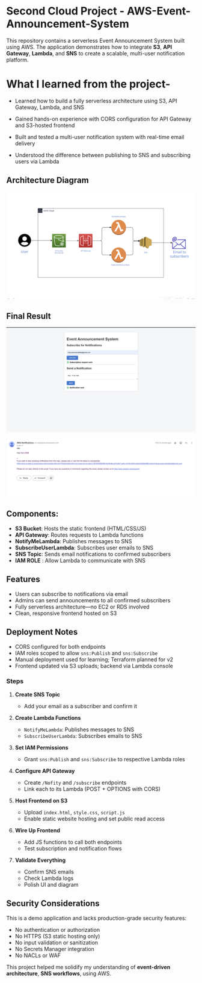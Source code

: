 # Second Cloud Project - AWS-Event-Announcement-System

This repository contains a serverless Event Announcement System built using AWS. The application demonstrates how to integrate **S3**, **API Gateway**, **Lambda**, and **SNS** to create a scalable, multi-user notification platform.

# What I learned from the project-

- Learned how to build a fully serverless architecture using S3, API Gateway, Lambda, and SNS

- Gained hands-on experience with CORS configuration for API Gateway and S3-hosted frontend

- Built and tested a multi-user notification system with real-time email delivery
  
- Understood the difference between publishing to SNS and subscribing users via Lambda

## Architecture Diagram

![alt text](AWS-Project-2-Diagram.png)

## Final Result

![alt text](Web-Final-Output.png)

![alt text](Email-Final-Output.png)

## Components:

- **S3 Bucket**: Hosts the static frontend (HTML/CSS/JS)
- **API Gateway**: Routes requests to Lambda functions
- **NotifyMeLambda**: Publishes messages to SNS
- **SubscribeUserLambda**: Subscribes user emails to SNS
- **SNS Topic**: Sends email notifications to confirmed subscribers
- **IAM ROLE** : Allow Lambda to communicate with SNS

## Features

- Users can subscribe to notifications via email
- Admins can send announcements to all confirmed subscribers
- Fully serverless architecture—no EC2 or RDS involved
- Clean, responsive frontend hosted on S3

## Deployment Notes

- CORS configured for both endpoints
- IAM roles scoped to allow `sns:Publish` and `sns:Subscribe`
- Manual deployment used for learning; Terraform planned for v2
- Frontend updated via S3 uploads; backend via Lambda console

### Steps

1. **Create SNS Topic**  
   - Add your email as a subscriber and confirm it

2. **Create Lambda Functions**  
   - `NotifyMeLambda`: Publishes messages to SNS  
   - `SubscribeUserLambda`: Subscribes emails to SNS

3. **Set IAM Permissions**  
   - Grant `sns:Publish` and `sns:Subscribe` to respective Lambda roles

4. **Configure API Gateway**  
   - Create `/Nofity` and `/subscribe` endpoints  
   - Link each to its Lambda (POST + OPTIONS with CORS)

5. **Host Frontend on S3**  
   - Upload `index.html`, `style.css`, `script.js`  
   - Enable static website hosting and set public read access

6. **Wire Up Frontend**  
   - Add JS functions to call both endpoints  
   - Test subscription and notification flows

7. **Validate Everything**  
   - Confirm SNS emails  
   - Check Lambda logs  
   - Polish UI and diagram

## Security Considerations

This is a demo application and lacks production-grade security features:

- No authentication or authorization
- No HTTPS (S3 static hosting only)
- No input validation or sanitization
- No Secrets Manager integration
- No NACLs or WAF

This project helped me solidify my understanding of **event-driven architecture**, **SNS workflows**, using AWS. 

